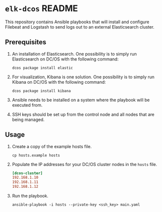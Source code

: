 # `elk-dcos` README

This repository contains Ansible playbooks that will install and configure
Filebeat and Logstash to send logs out to an external Elasticsearch cluster.

## Prerequisites

1. An installation of Elasticsearch. One possibility is to simply run Elasticsearch
on DC/OS with the following command:

    ```
    dcos package install elastic
    ```

1. For visualization, Kibana is one solution. One possibility is to simply run
Kibana on DC/OS with the following command:

    ```
    dcos package install kibana
    ```

1. Ansible needs to be installed on a system where the playbook will be executed
from.

1. SSH keys should be set up from the control node and all nodes that are being
managed.

## Usage

1. Create a copy of the example hosts file.

    ```
    cp hosts.example hosts
    ```

1. Populate the IP addresses for your DC/OS cluster nodes in the `hosts` file.

    ```ini
    [dcos-cluster]
    192.168.1.10
    192.168.1.11
    192.168.1.12
    ```

1. Run the playbook.

    ```
    ansible-playbook -i hosts --private-key <ssh_key> main.yaml
    ```
